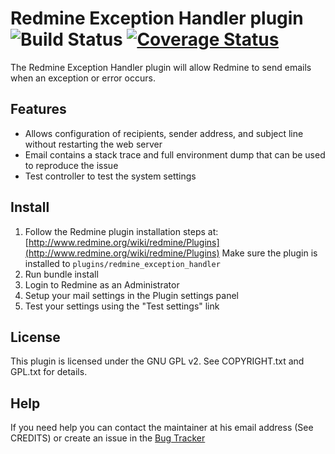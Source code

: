 Redmine Exception Handler plugin ![Build Status](https://travis-ci.org/thorin/redmine_exception_handler.png?branch=master) [![Coverage Status](https://coveralls.io/repos/thorin/redmine_exception_handler/badge.png?branch=master)](https://coveralls.io/r/thorin/redmine_exception_handler?branch=master)
================================

The Redmine Exception Handler plugin will allow Redmine to send emails when an exception or error occurs.

Features
--------

* Allows configuration of recipients, sender address, and subject line without restarting the web server
* Email contains a stack trace and full environment dump that can be used to reproduce the issue
* Test controller to test the system settings

Install
-------

1. Follow the Redmine plugin installation steps at: [http://www.redmine.org/wiki/redmine/Plugins](http://www.redmine.org/wiki/redmine/Plugins)
   Make sure the plugin is installed to `plugins/redmine_exception_handler`
2. Run bundle install
3. Login to Redmine as an Administrator
4. Setup your mail settings in the Plugin settings panel
5. Test your settings using the "Test settings" link

License
-------

This plugin is licensed under the GNU GPL v2.
See COPYRIGHT.txt and GPL.txt for details.

Help
----

If you need help you can contact the maintainer at his email address (See CREDITS) or create an issue in the [Bug Tracker](https://projects.littlestreamsoftware.com/projects/show/redmine-exception)
